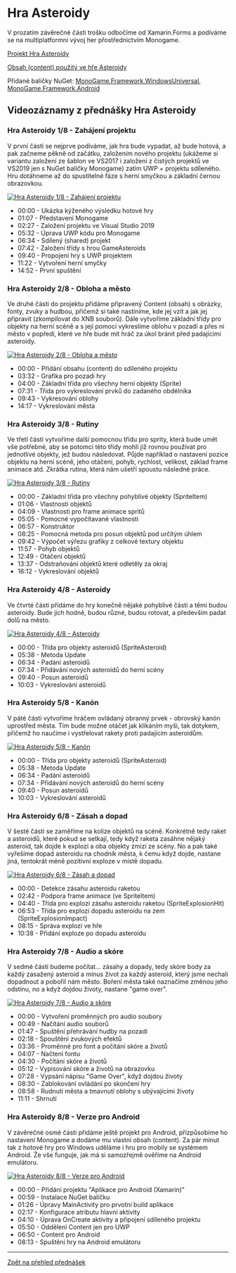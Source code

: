 # Hra Asteroidy

V prozatím závěrečné části trošku odbočíme od Xamarin.Forms a podíváme se na multiplatformní vývoj her přostřednictvím Monogame.

[Projekt Hra Asteroidy](https://github.com/PetrVobornik/prednasky/tree/master/Xamarin.Forms/09-Hra/Asteroids)

[Obsah (content) použitý ve hře Asteroidy](https://github.com/PetrVobornik/prednasky/raw/master/Xamarin.Forms/09-Hra/hra-content.zip)

Přidané balíčky NuGet: [MonoGame.Framework.WindowsUniversal](https://www.nuget.org/packages/MonoGame.Framework.WindowsUniversal/), [MonoGame.Framework.Android](https://www.nuget.org/packages/MonoGame.Framework.Android/)



## Videozáznamy z přednášky Hra Asteroidy

### Hra Asteroidy 1/8 - Zahájení projektu

V první části se nejprve podíváme, jak hra bude vypadat, až bude hotová, a pak začneme pěkně od začátku, založením nového projektu (ukážeme si variantu založení ze šablon ve VS2017 i založení z čistých projektů ve VS2019 jen s NuGet balíčky Monogame) zatím UWP + projektu sdíleného. Hru dotáhneme až do spustitelné fáze s herní smyčkou a základní černou obrazovkou.

[![Hra Asteroidy 1/8 - Zahájení projektu](https://img.youtube.com/vi/mQSTk_C2NZc/0.jpg)](https://www.youtube.com/watch?v=mQSTk_C2NZc)

* 00:00 - Ukázka kýženého výsledku hotové hry
* 01:07 - Představení Monogame
* 02:27 - Založení projektu ve Visual Studio 2019
* 05:32 - Úprava UWP kódu pro Monogame
* 06:34 - Sdílený (shared) projekt
* 07:42 - Založení třídy s hrou GameAsteroids
* 09:40 - Propojení hry s UWP projektem
* 11:22 - Vytvoření herní smyčky
* 14:52 - První spuštění


### Hra Asteroidy 2/8 - Obloha a město

Ve druhé části do projektu přidáme připravený Content (obsah) s obrázky, fonty, zvuky a hudbou, přičemž si také nastíníme, kde jej vzít a jak jej připravit (zkompilovat do XNB souborů). Dále vytvoříme základní třídy pro objekty na herní scéně a s její pomocí vykreslíme oblohu v pozadí a přes ni město v popředí, které ve hře bude mít hráč za úkol bránit před padajícími asteroidy.

[![Hra Asteroidy 2/8 - Obloha a město](https://img.youtube.com/vi/st8DyEHuS7g/0.jpg)](https://www.youtube.com/watch?v=st8DyEHuS7g)

* 00:00 - Přidání obsahu (content) do sdíleného projektu
* 03:32 - Grafika pro pozadí hry
* 04:00 - Základní třída pro všechny herní objekty (Sprite)
* 07:31 - Třída pro vykreslování prvků do zadaného obdélníka
* 09:43 - Vykresování oblohy
* 14:17 - Vykreslování města


### Hra Asteroidy 3/8 - Rutiny

Ve třetí části vytvoříme další pomocnou třídu pro sprity, která bude umět vše potřebné, aby se potomci této třídy mohli již rovnou používat pro jednotlivé objekty, jež budou následovat. Půjde například o nastavení pozice objektu na herní scéně, jeho otáčení, pohyb, rychlost, velikost, základ frame animace atd. Zkrátka rutina, která nám ušetří spoustu následné práce.

[![Hra Asteroidy 3/8 - Rutiny](https://img.youtube.com/vi/R03QswymEz4/0.jpg)](https://www.youtube.com/watch?v=R03QswymEz4)

* 00:00 - Základní třída pro všechny pohyblivé objekty (SpriteItem)
* 01:06 - Vlastnosti objektů
* 04:09 - Vlastnosti pro frame animace spritů
* 05:05 - Pomocné vypočítavané vlastnosti
* 06:57 - Konstruktor
* 08:25 - Pomocná metoda pro posun objektů pod určitým úhlem
* 09:42 - Výpočet výřezu grafiky z celkové textury objektu
* 11:57 - Pohyb objektů
* 12:49 - Otáčení objektů
* 13:37 - Odstraňování objektů které odletěly za okraj
* 16:12 - Vykreslování objektů


### Hra Asteroidy 4/8 - Asteroidy

Ve čtvrté části přidáme do hry konečně nějaké pohyblivé části a těmi budou asteroidy. Bude jich hodně, budou různé, budou rotovat, a především padat dolů na město.

[![Hra Asteroidy 4/8 - Asteroidy](https://img.youtube.com/vi/8rJOuH6dPDw/0.jpg)](https://www.youtube.com/watch?v=8rJOuH6dPDw)

* 00:00 - Třída pro objekty asteroidů (SpriteAsteroid)
* 05:38 - Metoda Update
* 06:34 - Padání asteroidů
* 07:34 - Přidávání nových asteroidů do herní scény
* 09:40 - Posun asteroidů
* 10:03 - Vykreslování asteroidů


### Hra Asteroidy 5/8 - Kanón

V páté části vytvoříme hráčem ovládaný obranný prvek - obrovský kanón uprostřed města. Tím bude možné otáčet jak klikáním myši, tak dotykem, přičemž ho naučíme i vystřelovat rakety proti padajícím asteroidům.

[![Hra Asteroidy 5/8 - Kanón](https://img.youtube.com/vi/87sDalPCRRM/0.jpg)](https://www.youtube.com/watch?v=87sDalPCRRM)

* 00:00 - Třída pro objekty asteroidů (SpriteAsteroid)
* 05:38 - Metoda Update
* 06:34 - Padání asteroidů
* 07:34 - Přidávání nových asteroidů do herní scény
* 09:40 - Posun asteroidů
* 10:03 - Vykreslování asteroidů


### Hra Asteroidy 6/8 - Zásah a dopad

V šesté části se zaměříme na kolize objektů na scéně. Konkrétně tedy raket a asteroidů, které pokud se setkají, tedy když raketa zasáhne nějaký asteroid, tak dojde k explozi a oba objekty zmizí ze scény. No a pak také vyřešíme dopad asteroidu na chodník města, k čemu když dojde, nastane jiná, tentokrát méně pozitivní exploze v místě dopadu.

[![Hra Asteroidy 6/8 - Zásah a dopad](https://img.youtube.com/vi/lXSi0ETPvK8/0.jpg)](https://www.youtube.com/watch?v=lXSi0ETPvK8)

* 00:00 - Detekce zásahu asteroidu raketou
* 02:42 - Podpora frame animace (ve SpriteItem)
* 04:40 - Třída pro explozi zásahu asteroidu raketou (SpriteExplosionHit)
* 06:53 - Třída pro explozi dopadu asteroidu na zem (SpriteExplosionImpact)
* 08:15 - Správa explozí ve hře
* 10:38 - Přidání exploze po dopadu asteroidu


### Hra Asteroidy 7/8 - Audio a skóre

V sedmé části budeme počítat… zásahy a dopady, tedy skóre body za každý zasažený asteroid a mínus život za každý asteroid, který jsme nechali dopadnout a pobořil nám město. Boření města také naznačíme změnou jeho odstínu, no a když dojdou životy, nastane "game over".

[![Hra Asteroidy 7/8 - Audio a skóre](https://img.youtube.com/vi/t5yYQwYyctY/0.jpg)](https://www.youtube.com/watch?v=t5yYQwYyctY)

* 00:00 - Vytvoření proměnných pro audio soubory
* 00:49 - Načítání audio souborů
* 01:47 - Spuštění přehrávání hudby na pozadí
* 02:18 - Spouštění zvukových efektů
* 03:36 - Proměnné pro font a počítání skóre a životů
* 04:07 - Načtení fontu
* 04:30 - Počítání skóre a životů
* 05:12 - Vypisování skóre a životů na obrazovku
* 07:28 - Vypsání nápisu  "Game Over", když dojdou životy
* 08:30 - Zablokování ovládání po skončení hry
* 08:58 - Rudnutí města a tmavnutí oblohy s ubývajícími životy
* 11:11 - Shrnutí


### Hra Asteroidy 8/8 - Verze pro Android

V závěrečné osmé části přidáme ještě projekt pro Android, přizpůsobíme ho nastavení Monogame a dodáme mu vlastní obsah (content). Za pár minut tak z hotové hry pro Windows uděláme i hru pro mobily se systémem Android. Že vše funguje, jak má si samozřejmě ověříme na Android emulátoru.

[![Hra Asteroidy 8/8 - Verze pro Android](https://img.youtube.com/vi/sZhdYyAX-m8/0.jpg)](https://www.youtube.com/watch?v=sZhdYyAX-m8)

* 00:00 - Přidání projektu "Aplikace pro Android (Xamarin)"
* 00:59 - Instalace NuGet balíčku
* 01:26 - Úpravy MainActivity pro prvotní build aplikace
* 02:17 - Konfigurace atributu hlavní aktivity
* 04:10 - Úprava OnCreate aktivity a připojení sdíleného projektu
* 05:50 - Oddělení Content jen pro UWP
* 06:50 - Content pro Android
* 08:13 - Spuštění hry na Android emulátoru


---

[Zpět na přehled přednášek](https://github.com/PetrVobornik/prednasky)
